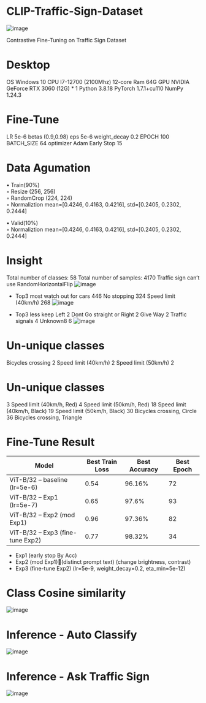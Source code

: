 # CLIP-Traffic-Sign-Dataset
![image](https://github.com/Moris-Zhan/CLIP-Traffic-Sign-Dataset/assets/24097516/9b5e8599-a320-4e17-8195-e19974b0a8b0)

Contrastive Fine-Tuning on Traffic Sign Dataset

# Desktop
OS	Windows 10
CPU	I7-12700 (2100Mhz) 12-core
Ram	64G
GPU	NVIDIA GeForce RTX 3060 (12G) * 1
Python	3.8.18
PyTorch	1.7.1+cu110
NumPy	1.24.3

# Fine-Tune
LR		5e-6
betas		(0.9,0.98)
eps		5e-6
weight_decay		0.2
EPOCH		100
BATCH_SIZE		64
optimizer		Adam
Early Stop		15

# Data Agumation		
• Train(90%)    
  ◦ Resize	(256, 256)    
  ◦ RandomCrop	(224, 224)    
  ◦ Normaliztion	 mean=[0.4246, 0.4163, 0.4216], std=[0.2405, 0.2302, 0.2444]
			
• Valid(10%)    
  ◦ Normaliztion	mean=[0.4246, 0.4163, 0.4216], std=[0.2405, 0.2302, 0.2444]

# Insight
Total number of classes: 58
Total number of samples: 4170
Traffic sign can’t use RandomHorizontalFlip
![image](https://github.com/Moris-Zhan/CLIP-Traffic-Sign-Dataset/assets/24097516/d435d725-0256-4c45-83a2-4942ff8229ed)

* Top3 most
watch out for cars      446
No stopping             324
Speed limit (40km/h)    268
![image](https://github.com/Moris-Zhan/CLIP-Traffic-Sign-Dataset/assets/24097516/7062428e-3ebc-463f-9280-ae045bb1411d)

* Top3 less
keep Left                    2
Dont Go straight or Right    2
Give Way                     2
Traffic signals              4
Unknown8                     6
![image](https://github.com/Moris-Zhan/CLIP-Traffic-Sign-Dataset/assets/24097516/3c7e6575-3d77-44b5-b3a0-1790b8fbe0a3)

# Un-unique classes
Bicycles crossing    2
Speed limit (40km/h) 2
Speed limit (50km/h) 2

# Un-unique classes
3  Speed limit (40km/h, Red)
4  Speed limit (50km/h, Red)
18 Speed limit (40km/h, Black)
19 Speed limit (50km/h, Black)
30 Bicycles crossing, Circle
36 Bicycles crossing, Triangle

# Fine-Tune Result
| Model                               | Best Train Loss | Best Accuracy | Best Epoch |
|-------------------------------------|-----------------|---------------|------------|
| ViT-B/32 – baseline (lr=5e-6)        | 0.54            | 96.16%        | 72         |
| ViT-B/32 – Exp1 (lr=5e-7)            | 0.65            | 97.6%         | 93         |
| ViT-B/32 – Exp2 (mod Exp1)           | 0.96            | 97.36%        | 82         |
| ViT-B/32 – Exp3 (fine-tune Exp2)     | 0.77            | 98.32%        | 34         |

* Exp1 (early stop By Acc)
* Exp2 (mod Exp1)(distinct prompt text) (change brightness, contrast)
* Exp3 (fine-tune Exp2) (lr=5e-9, weight_decay=0.2, eta_min=5e-12) 

# Class Cosine similarity
![image](https://github.com/Moris-Zhan/CLIP-Traffic-Sign-Dataset/assets/24097516/04f3e8ce-e084-4a1d-a2b0-d5bbd2f55a2a)

# Inference - Auto Classify
![image](https://github.com/Moris-Zhan/CLIP-Traffic-Sign-Dataset/assets/24097516/47040b6b-111d-44bb-bc1a-06bd3aa851c3)

# Inference - Ask Traffic Sign
![image](https://github.com/Moris-Zhan/CLIP-Traffic-Sign-Dataset/assets/24097516/47f909cd-8ba7-4067-8db0-5cad43205fe3)






